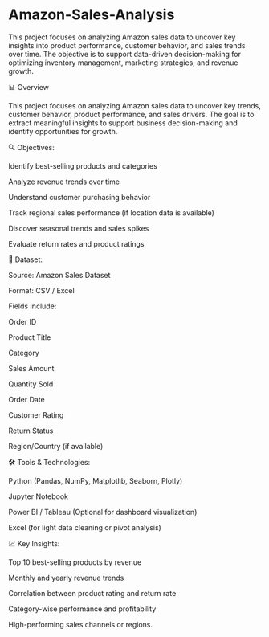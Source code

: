 # Amazon-Sales-Analysis
This project focuses on analyzing Amazon sales data to uncover key insights into product performance, customer behavior, and sales trends over time. The objective is to support data-driven decision-making for optimizing inventory management, marketing strategies, and revenue growth.

📊 Overview

This project focuses on analyzing Amazon sales data to uncover key trends, customer behavior, product performance, and sales drivers. The goal is to extract meaningful insights to support business decision-making and identify opportunities for growth.

🔍 Objectives:

Identify best-selling products and categories

Analyze revenue trends over time

Understand customer purchasing behavior

Track regional sales performance (if location data is available)

Discover seasonal trends and sales spikes

Evaluate return rates and product ratings

📁 Dataset:

Source: Amazon Sales Dataset

Format: CSV / Excel

Fields Include:

Order ID

Product Title

Category

Sales Amount

Quantity Sold

Order Date

Customer Rating

Return Status

Region/Country (if available)

🛠️ Tools & Technologies:

Python (Pandas, NumPy, Matplotlib, Seaborn, Plotly)

Jupyter Notebook

Power BI / Tableau (Optional for dashboard visualization)

Excel (for light data cleaning or pivot analysis)

📈 Key Insights:

Top 10 best-selling products by revenue

Monthly and yearly revenue trends

Correlation between product rating and return rate

Category-wise performance and profitability

High-performing sales channels or regions.
